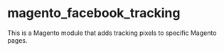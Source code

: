 # magento_facebook_tracking
This is a Magento module that adds tracking pixels to specific Magento pages.

